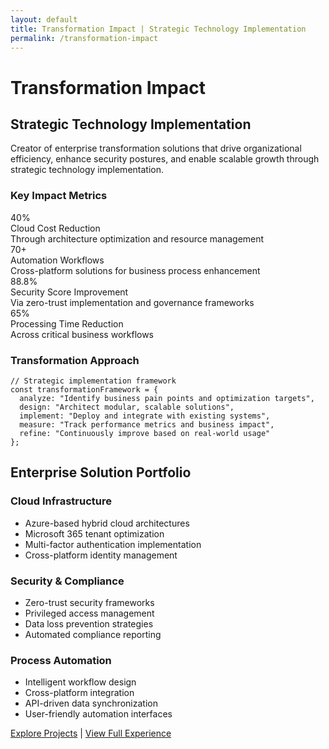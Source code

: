```yaml
---
layout: default
title: Transformation Impact | Strategic Technology Implementation
permalink: /transformation-impact
---
```


# Transformation Impact

## Strategic Technology Implementation

Creator of enterprise transformation solutions that drive organizational efficiency, enhance security postures, and enable scalable growth through strategic technology implementation.

### Key Impact Metrics

<div class="impact-metrics">
  <div class="impact-metric">
    <div class="metric-value">40%</div>
    <div class="metric-label">Cloud Cost Reduction</div>
    <div class="metric-description">Through architecture optimization and resource management</div>
  </div>
  
  <div class="impact-metric">
    <div class="metric-value">70+</div>
    <div class="metric-label">Automation Workflows</div>
    <div class="metric-description">Cross-platform solutions for business process enhancement</div>
  </div>
  
  <div class="impact-metric">
    <div class="metric-value">88.8%</div>
    <div class="metric-label">Security Score Improvement</div>
    <div class="metric-description">Via zero-trust implementation and governance frameworks</div>
  </div>
  
  <div class="impact-metric">
    <div class="metric-value">65%</div>
    <div class="metric-label">Processing Time Reduction</div>
    <div class="metric-description">Across critical business workflows</div>
  </div>
</div>

### Transformation Approach

```
// Strategic implementation framework
const transformationFramework = {
  analyze: "Identify business pain points and optimization targets",
  design: "Architect modular, scalable solutions",
  implement: "Deploy and integrate with existing systems",
  measure: "Track performance metrics and business impact",
  refine: "Continuously improve based on real-world usage"
};
```

## Enterprise Solution Portfolio

<div class="solution-portfolio">
  <div class="solution-category">
    <h3><i class="fas fa-cloud"></i> Cloud Infrastructure</h3>
    <ul>
      <li>Azure-based hybrid cloud architectures</li>
      <li>Microsoft 365 tenant optimization</li>
      <li>Multi-factor authentication implementation</li>
      <li>Cross-platform identity management</li>
    </ul>
  </div>
  
  <div class="solution-category">
    <h3><i class="fas fa-shield-alt"></i> Security & Compliance</h3>
    <ul>
      <li>Zero-trust security frameworks</li>
      <li>Privileged access management</li>
      <li>Data loss prevention strategies</li>
      <li>Automated compliance reporting</li>
    </ul>
  </div>
  
  <div class="solution-category">
    <h3><i class="fas fa-cogs"></i> Process Automation</h3>
    <ul>
      <li>Intelligent workflow design</li>
      <li>Cross-platform integration</li>
      <li>API-driven data synchronization</li>
      <li>User-friendly automation interfaces</li>
    </ul>
  </div>
</div>

[Explore Projects](/projects) | [View Full Experience](/experience)
